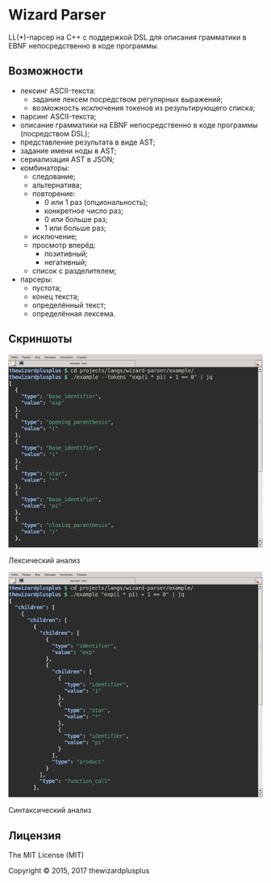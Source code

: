 # Wizard Parser

LL(\*)-парсер на C++ с поддержкой DSL для описания грамматики в EBNF непосредственно в коде программы.

## Возможности

* лексинг ASCII-текста:
	* задание лексем посредством регулярных выражений;
	* возможность исключения токенов из результирующего списка;
* парсинг ASCII-текста;
* описание грамматики на EBNF непосредственно в коде программы (посредством DSL);
* представление результата в виде AST;
* задание имени ноды в AST;
* сериализация AST в JSON;
* комбинаторы:
	* следование;
	* альтернатива;
	* повторение:
		* 0 или 1 раз (опциональность);
		* конкретное число раз;
		* 0 или больше раз;
		* 1 или больше раз;
	* исключение;
	* просмотр вперёд:
		* позитивный;
		* негативный;
	* список с разделителем;
* парсеры:
	* пустота;
	* конец текста;
	* определённый текст;
	* определённая лексема.

## Скриншоты

![Лексический анализ](screenshots/screenshot_00.png)

Лексический анализ

![Синтаксический анализ](screenshots/screenshot_01.png)

Синтаксический анализ

## Лицензия

The MIT License (MIT)

Copyright &copy; 2015, 2017 thewizardplusplus
